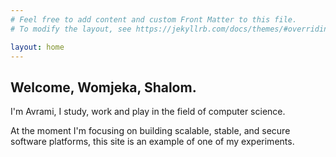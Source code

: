 ```yaml
---
# Feel free to add content and custom Front Matter to this file.
# To modify the layout, see https://jekyllrb.com/docs/themes/#overriding-theme-defaults

layout: home
---
```

Welcome, Womjeka, Shalom.
---------------

I'm Avrami, I study, work and play in the field of computer science. 

At the moment I'm focusing on building scalable, stable, and secure software platforms, this site is an example of one of my experiments.